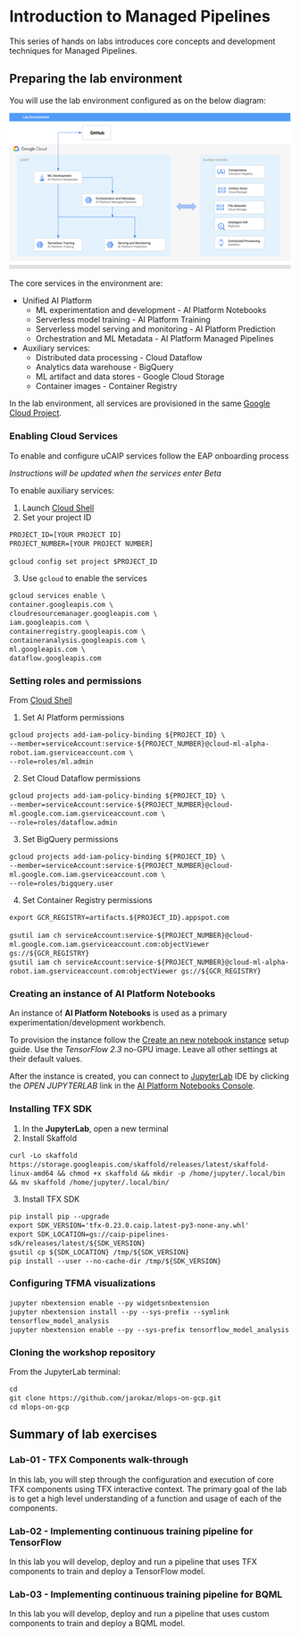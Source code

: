 # Introduction to Managed Pipelines

This series of hands on labs introduces core concepts and development techniques for Managed Pipelines.


## Preparing the lab environment
You will use the lab environment configured as on the below diagram:

![Lab env](/images/managed-lab.png)

The core services in the environment are:
- Unified AI Platform 
    - ML experimentation and development - AI Platform Notebooks 
    - Serverless model training - AI Platform Training  
    - Serverless model serving and monitoring - AI Platform Prediction 
    - Orchestration and ML Metadata  - AI Platform Managed Pipelines
- Auxiliary services:
    - Distributed data processing - Cloud Dataflow  
    - Analytics data warehouse - BigQuery 
    - ML artifact and data stores - Google Cloud Storage 
    - Container images - Container Registry

    
In the lab environment, all services are provisioned in the same [Google Cloud Project](https://cloud.google.com/storage/docs/projects). 

### Enabling Cloud Services

To enable and configure uCAIP services follow the EAP onboarding process

*Instructions will be updated when the services enter Beta*

To enable auxiliary services:
1. Launch [Cloud Shell](https://cloud.google.com/shell/docs/launching-cloud-shell)
2. Set your project ID
```
PROJECT_ID=[YOUR PROJECT ID]
PROJECT_NUMBER=[YOUR PROJECT NUMBER]

gcloud config set project $PROJECT_ID
```
3. Use `gcloud` to enable the services
```
gcloud services enable \
container.googleapis.com \
cloudresourcemanager.googleapis.com \
iam.googleapis.com \
containerregistry.googleapis.com \
containeranalysis.googleapis.com \
ml.googleapis.com \
dataflow.googleapis.com 
```

### Setting roles and permissions

From [Cloud Shell](https://cloud.google.com/shell/docs/launching-cloud-shell)

1. Set AI Platform permissions
```
gcloud projects add-iam-policy-binding ${PROJECT_ID} \
--member=serviceAccount:service-${PROJECT_NUMBER}@cloud-ml-alpha-robot.iam.gserviceaccount.com \
--role=roles/ml.admin
```
2. Set Cloud Dataflow permissions
```
gcloud projects add-iam-policy-binding ${PROJECT_ID} \
--member=serviceAccount:service-${PROJECT_NUMBER}@cloud-ml.google.com.iam.gserviceaccount.com \
--role=roles/dataflow.admin
```
3. Set BigQuery permissions
```
gcloud projects add-iam-policy-binding ${PROJECT_ID} \
--member=serviceAccount:service-${PROJECT_NUMBER}@cloud-ml.google.com.iam.gserviceaccount.com \
--role=roles/bigquery.user
```

4. Set Container Registry permissions
```
export GCR_REGISTRY=artifacts.${PROJECT_ID}.appspot.com 

gsutil iam ch serviceAccount:service-${PROJECT_NUMBER}@cloud-ml.google.com.iam.gserviceaccount.com:objectViewer gs://${GCR_REGISTRY}
gsutil iam ch serviceAccount:service-${PROJECT_NUMBER}@cloud-ml-alpha-robot.iam.gserviceaccount.com:objectViewer gs://${GCR_REGISTRY}

```

### Creating an instance of AI Platform Notebooks

An instance of **AI Platform Notebooks** is used as a primary experimentation/development workbench.

To provision the instance follow the [Create an new notebook instance](https://cloud.google.com/ai-platform/notebooks/docs/create-new) setup guide. Use the *TensorFlow 2.3* no-GPU image. Leave all other settings at their default values.

After the instance is created, you can connect to [JupyterLab](https://jupyter.org/) IDE by clicking the *OPEN JUPYTERLAB* link in the [AI Platform Notebooks Console](https://console.cloud.google.com/ai-platform/notebooks/instances).




### Installing TFX SDK

1. In the **JupyterLab**, open a new terminal
2. Install Skaffold
```
curl -Lo skaffold  https://storage.googleapis.com/skaffold/releases/latest/skaffold-linux-amd64 && chmod +x skaffold && mkdir -p /home/jupyter/.local/bin && mv skaffold /home/jupyter/.local/bin/
```
3. Install TFX SDK
```
pip install pip --upgrade
export SDK_VERSION='tfx-0.23.0.caip.latest-py3-none-any.whl'
export SDK_LOCATION=gs://caip-pipelines-sdk/releases/latest/${SDK_VERSION}
gsutil cp ${SDK_LOCATION} /tmp/${SDK_VERSION} 
pip install --user --no-cache-dir /tmp/${SDK_VERSION}
```

### Configuring TFMA visualizations
```
jupyter nbextension enable --py widgetsnbextension
jupyter nbextension install --py --sys-prefix --symlink tensorflow_model_analysis
jupyter nbextension enable --py --sys-prefix tensorflow_model_analysis
```
### Cloning the workshop repository
From the JupyterLab terminal:
```
cd
git clone https://github.com/jarokaz/mlops-on-gcp.git
cd mlops-on-gcp
```

## Summary of lab exercises

### Lab-01 - TFX Components walk-through
In this lab, you will step through the configuration and execution of core TFX components using TFX interactive context. The primary goal of the lab is to get a high level understanding of a function and usage of each of the components. 

### Lab-02 - Implementing continuous training pipeline for TensorFlow
In this lab you will develop, deploy and run a pipeline that uses TFX components to train and deploy a TensorFlow model.

### Lab-03 - Implementing continuous training pipeline for BQML
In this lab you will develop, deploy and run a pipeline that uses custom components to train and deploy a BQML model.


